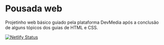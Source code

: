 # Pousada web
Projetinho web básico guiado pela plataforma DevMedia após a conclusão de alguns tópicos dos guias de HTML e CSS.

[![Netlify Status](https://api.netlify.com/api/v1/badges/b6393e69-f893-44fd-8842-aee58d1f54da/deploy-status)](https://pousada-secreta-2021.netlify.app)
